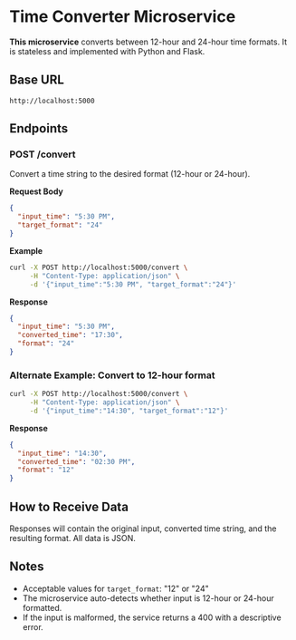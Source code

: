 # Time Converter Microservice

**This microservice** converts between 12-hour and 24-hour time formats. It is stateless and implemented with Python and Flask.

## Base URL

```
http://localhost:5000
```

## Endpoints

### POST /convert

Convert a time string to the desired format (12-hour or 24-hour).

**Request Body**

```json
{
  "input_time": "5:30 PM",
  "target_format": "24"
}
```

**Example**

```bash
curl -X POST http://localhost:5000/convert \
     -H "Content-Type: application/json" \
     -d '{"input_time":"5:30 PM", "target_format":"24"}'
```

**Response**

```json
{
  "input_time": "5:30 PM",
  "converted_time": "17:30",
  "format": "24"
}
```

### Alternate Example: Convert to 12-hour format

```bash
curl -X POST http://localhost:5000/convert \
     -H "Content-Type: application/json" \
     -d '{"input_time":"14:30", "target_format":"12"}'
```

**Response**

```json
{
  "input_time": "14:30",
  "converted_time": "02:30 PM",
  "format": "12"
}
```

## How to Receive Data

Responses will contain the original input, converted time string, and the resulting format. All data is JSON.

## Notes

* Acceptable values for `target_format`: "12" or "24"
* The microservice auto-detects whether input is 12-hour or 24-hour formatted.
* If the input is malformed, the service returns a 400 with a descriptive error.
